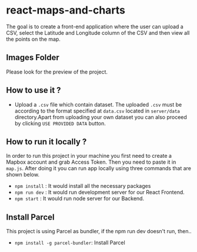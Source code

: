 # react-maps-and-charts

The goal is to create a front-end application where the user can upload a CSV, select the Latitude and Longitude column of the CSV and then view all the points on the map.

## Images Folder
Please look for the preview of the project.

## How to use it ?
* Upload a `.csv` file which contain dataset. The uploaded `.csv` must be according to the format specified at `data.csv` located in `server/data` directory.Apart from uploading your own dataset you can also proceed by clicking `USE PROVIDED DATA` button.

## How to run it locally ?
In order to run this project in your machine you first need to create a Mapbox account and grab Access Token. Then you need to paste it in `map.js`. After doing it you can run app locally using three commands that are shown below.
* `npm install` : It would install all the necessary packages
* `npm run dev` : It would run development server for our React Frontend. 
* `npm start`   : It would run node server for our Backend.

## Install Parcel 
This project is using Parcel as bundler, if the npm run dev doesn't run, then..
* `npm install -g parcel-bundler`: Install Parcel
